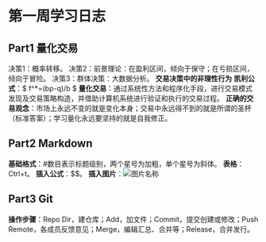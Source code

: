 # 第一周学习日志 #

## Part1 量化交易 ##
决策1：概率转移。
决策2：前景理论：在盈利区间，倾向于保守；在亏损区间，倾向于冒险。
决策3：群体决策：大数据分析。
**交易决策中的非理性行为**
**凯利公式**：$ f^*=(bp-q)/b $
**量化交易**：通过系统性方法和程序化手段，进行交易模式发现及交易策略构造，并借助计算机系统进行验证和执行的交易过程。
**正确的交易观念**：市场上永远不变的就是变化本身；交易中永远得不到的就是所谓的圣杯（标准答案）；学习量化永远要坚持的就是自我修正。

## Part2 Markdown ##
**基础格式**：#数目表示标题级别，两个星号为加粗，单个星号为斜体。
**表格**：Ctrl+t。
**插入公式**：$$。
**插入图片**：![图片名称](图片链接)

## Part3 Git ##
**操作步骤**：Repo Dir，建仓库；Add，加文件；Commit，提交创建或修改；Push Remote，各成员反馈意见；Merge，编辑汇总、合并等；Release，合并发行。
